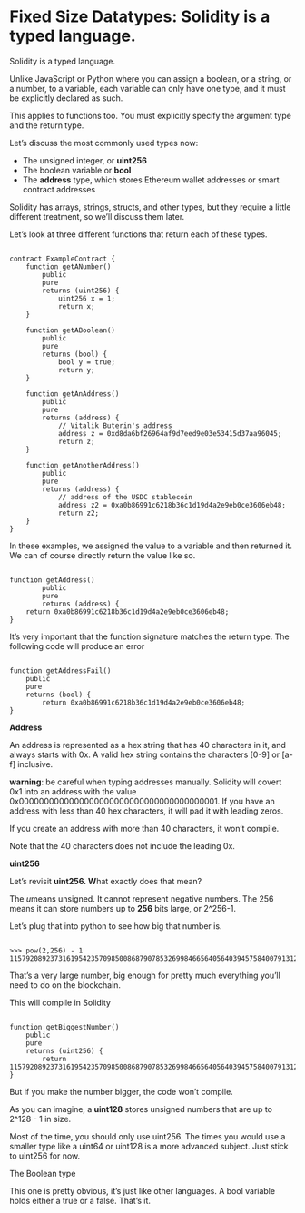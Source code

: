# Fixed Size Datatypes: Solidity is a typed language.

Solidity is a typed language.

Unlike JavaScript or Python where you can assign a boolean, or a string, or a number, to a variable, each variable can only have one type, and it must be explicitly declared as such.

This applies to functions too. You must explicitly specify the argument type and the return type.

Let’s discuss the most commonly used types now:

- The unsigned integer, or **uint256**
- The boolean variable or **bool**
- The **address** type, which stores Ethereum wallet addresses or smart contract addresses

Solidity has arrays, strings, structs, and other types, but they require a little different treatment, so we’ll discuss them later.

Let’s look at three different functions that return each of these types.

```solidity

contract ExampleContract {
    function getANumber()
        public
        pure
        returns (uint256) {
            uint256 x = 1;
            return x;
    }

    function getABoolean()
        public
        pure
        returns (bool) {
            bool y = true;
            return y;
    }

    function getAnAddress()
        public
        pure
        returns (address) {
            // Vitalik Buterin's address
            address z = 0xd8da6bf26964af9d7eed9e03e53415d37aa96045;
            return z;
    }

    function getAnotherAddress()
        public
        pure
        returns (address) {
            // address of the USDC stablecoin
            address z2 = 0xa0b86991c6218b36c1d19d4a2e9eb0ce3606eb48;
            return z2;
    }
}

```

In these examples, we assigned the value to a variable and then returned it. We can of course directly return the value like so.

```solidity

function getAddress() 
        public 
        pure 
        returns (address) {
    return 0xa0b86991c6218b36c1d19d4a2e9eb0ce3606eb48;
}
```

It’s very important that the function signature matches the return type. The following code will produce an error

```solidity

function getAddressFail()
    public
    pure
    returns (bool) {
        return 0xa0b86991c6218b36c1d19d4a2e9eb0ce3606eb48;
}
```

**Address**

An address is represented as a hex string that has 40 characters in it, and always starts with 0x. A valid hex string contains the characters [0-9] or [a-f] inclusive.

**warning**: be careful when typing addresses manually. Solidity will covert 0x1 into an address with the value 0x0000000000000000000000000000000000000001. If you have an address with less than 40 hex characters, it will pad it with leading zeros.

If you create an address with more than 40 characters, it won’t compile.

Note that the 40 characters does not include the leading 0x.

**uint256**

Let’s revisit **uint256. W**hat exactly does that mean?

The *u*means unsigned. It cannot represent negative numbers. The 256 means it can store numbers up to **256** bits large, or 2^256-1.

Let’s plug that into python to see how big that number is.

```solidity

>>> pow(2,256) - 1
115792089237316195423570985008687907853269984665640564039457584007913129639935
```

That’s a very large number, big enough for pretty much everything you’ll need to do on the blockchain.

This will compile in Solidity

```solidity

function getBiggestNumber()
    public
    pure
    returns (uint256) {
        return 115792089237316195423570985008687907853269984665640564039457584007913129639935;
}

```

But if you make the number bigger, the code won’t compile.

As you can imagine, a **uint128** stores unsigned numbers that are up to 2^128 - 1 in size.

Most of the time, you should only use uint256. The times you would use a smaller type like a uint64 or uint128 is a more advanced subject. Just stick to uint256 for now.

The Boolean type

This one is pretty obvious, it’s just like other languages. A bool variable holds either a true or a false. That’s it.
